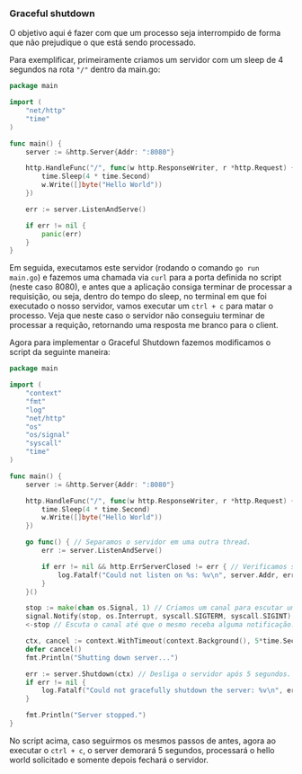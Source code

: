 ### Graceful shutdown

O objetivo aqui é fazer com que um processo seja interrompido de forma que não prejudique o que está sendo processado.

Para exemplificar, primeiramente criamos um servidor com um sleep de 4 segundos na rota `"/"` dentro da main.go:

```GO
package main

import (
	"net/http"
	"time"
)

func main() {
	server := &http.Server{Addr: ":8080"}

	http.HandleFunc("/", func(w http.ResponseWriter, r *http.Request) {
		time.Sleep(4 * time.Second)
		w.Write([]byte("Hello World"))
	})

	err := server.ListenAndServe()

	if err != nil {
		panic(err)
	}
}
```
Em seguida, executamos este servidor (rodando o comando `go run main.go`) e fazemos uma chamada via `curl` para a porta
definida no script (neste caso 8080), e antes que a aplicação consiga terminar de processar a requisição, ou seja,
dentro do tempo do sleep, no terminal em que foi executado o nosso servidor, vamos executar um `ctrl + c` para matar
o processo.
Veja que neste caso o servidor não conseguiu terminar de processar a requição, retornando uma resposta me branco para
o client.

Agora para implementar o Graceful Shutdown fazemos modificamos o script da seguinte maneira:

```GO
package main

import (
	"context"
	"fmt"
	"log"
	"net/http"
	"os"
	"os/signal"
	"syscall"
	"time"
)

func main() {
	server := &http.Server{Addr: ":8080"}

	http.HandleFunc("/", func(w http.ResponseWriter, r *http.Request) {
		time.Sleep(4 * time.Second)
		w.Write([]byte("Hello World"))
	})

	go func() { // Separamos o servidor em uma outra thread.
		err := server.ListenAndServe()

		if err != nil && http.ErrServerClosed != err { // Verificamos se o erro apresentado não é um desligamento do servidor.
			log.Fatalf("Could not listen on %s: %v\n", server.Addr, err)
		}
	}()

	stop := make(chan os.Signal, 1) // Criamos um canal para escutar um sinal do sistema operacional
	signal.Notify(stop, os.Interrupt, syscall.SIGTERM, syscall.SIGINT) // Notifica o canal caso haja alguma interrupção (ctrl + c) ou sinal de interrupção do OS.
	<-stop // Escuta o canal até que o mesmo receba alguma notificação.

	ctx, cancel := context.WithTimeout(context.Background(), 5*time.Second) // Define um contexto de 5 segundos que será executado caso alguma notificação entre no canal
	defer cancel()
	fmt.Println("Shutting down server...")

	err := server.Shutdown(ctx) // Desliga o servidor após 5 segundos.
	if err != nil {
		log.Fatalf("Could not gracefully shutdown the server: %v\n", err)
	}

	fmt.Println("Server stopped.")
}
```

No script acima, caso seguirmos os mesmos passos de antes, agora ao executar o `ctrl + c`, o server demorará 5 segundos,
processará o hello world solicitado e somente depois fechará o servidor.